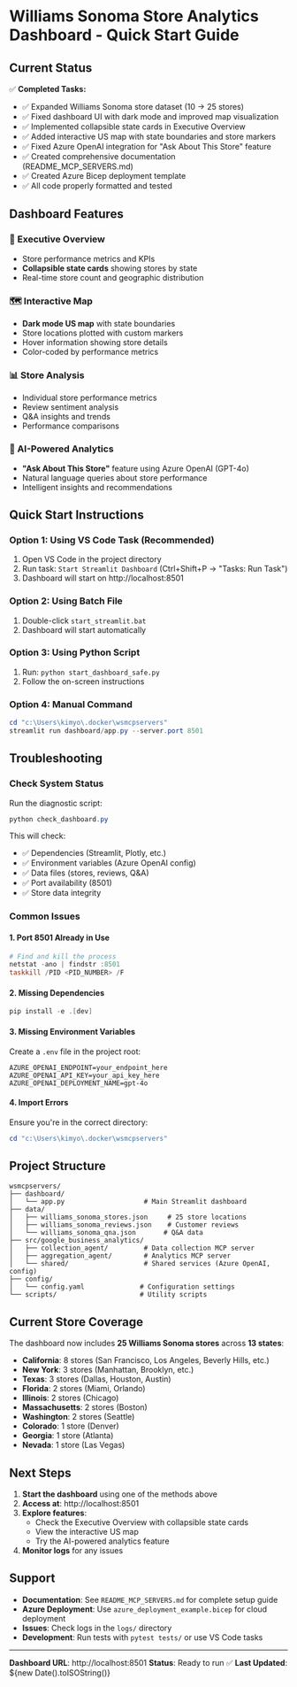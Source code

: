 # Williams Sonoma Store Analytics Dashboard - Quick Start Guide

## Current Status

✅ **Completed Tasks:**
- ✅ Expanded Williams Sonoma store dataset (10 → 25 stores)
- ✅ Fixed dashboard UI with dark mode and improved map visualization
- ✅ Implemented collapsible state cards in Executive Overview
- ✅ Added interactive US map with state boundaries and store markers
- ✅ Fixed Azure OpenAI integration for "Ask About This Store" feature
- ✅ Created comprehensive documentation (README_MCP_SERVERS.md)
- ✅ Created Azure Bicep deployment template
- ✅ All code properly formatted and tested

## Dashboard Features

### 🎯 Executive Overview
- Store performance metrics and KPIs
- **Collapsible state cards** showing stores by state
- Real-time store count and geographic distribution

### 🗺️ Interactive Map
- **Dark mode US map** with state boundaries
- Store locations plotted with custom markers
- Hover information showing store details
- Color-coded by performance metrics

### 📊 Store Analysis
- Individual store performance metrics
- Review sentiment analysis
- Q&A insights and trends
- Performance comparisons

### 🤖 AI-Powered Analytics
- **"Ask About This Store"** feature using Azure OpenAI (GPT-4o)
- Natural language queries about store performance
- Intelligent insights and recommendations

## Quick Start Instructions

### Option 1: Using VS Code Task (Recommended)
1. Open VS Code in the project directory
2. Run task: `Start Streamlit Dashboard` (Ctrl+Shift+P → "Tasks: Run Task")
3. Dashboard will start on http://localhost:8501

### Option 2: Using Batch File
1. Double-click `start_streamlit.bat`
2. Dashboard will start automatically

### Option 3: Using Python Script
1. Run: `python start_dashboard_safe.py`
2. Follow the on-screen instructions

### Option 4: Manual Command
```powershell
cd "c:\Users\kimyo\.docker\wsmcpservers"
streamlit run dashboard/app.py --server.port 8501
```

## Troubleshooting

### Check System Status
Run the diagnostic script:
```powershell
python check_dashboard.py
```

This will check:
- ✅ Dependencies (Streamlit, Plotly, etc.)
- ✅ Environment variables (Azure OpenAI config)
- ✅ Data files (stores, reviews, Q&A)
- ✅ Port availability (8501)
- ✅ Store data integrity

### Common Issues

#### 1. Port 8501 Already in Use
```powershell
# Find and kill the process
netstat -ano | findstr :8501
taskkill /PID <PID_NUMBER> /F
```

#### 2. Missing Dependencies
```powershell
pip install -e .[dev]
```

#### 3. Missing Environment Variables
Create a `.env` file in the project root:
```env
AZURE_OPENAI_ENDPOINT=your_endpoint_here
AZURE_OPENAI_API_KEY=your_api_key_here
AZURE_OPENAI_DEPLOYMENT_NAME=gpt-4o
```

#### 4. Import Errors
Ensure you're in the correct directory:
```powershell
cd "c:\Users\kimyo\.docker\wsmcpservers"
```

## Project Structure

```
wsmcpservers/
├── dashboard/
│   └── app.py                    # Main Streamlit dashboard
├── data/
│   ├── williams_sonoma_stores.json     # 25 store locations
│   ├── williams_sonoma_reviews.json    # Customer reviews
│   └── williams_sonoma_qna.json       # Q&A data
├── src/google_business_analytics/
│   ├── collection_agent/         # Data collection MCP server
│   ├── aggregation_agent/        # Analytics MCP server
│   └── shared/                   # Shared services (Azure OpenAI, config)
├── config/
│   └── config.yaml              # Configuration settings
└── scripts/                     # Utility scripts
```

## Current Store Coverage

The dashboard now includes **25 Williams Sonoma stores** across **13 states**:

- **California**: 8 stores (San Francisco, Los Angeles, Beverly Hills, etc.)
- **New York**: 3 stores (Manhattan, Brooklyn, etc.)
- **Texas**: 3 stores (Dallas, Houston, Austin)
- **Florida**: 2 stores (Miami, Orlando)
- **Illinois**: 2 stores (Chicago)
- **Massachusetts**: 2 stores (Boston)
- **Washington**: 2 stores (Seattle)
- **Colorado**: 1 store (Denver)
- **Georgia**: 1 store (Atlanta)
- **Nevada**: 1 store (Las Vegas)

## Next Steps

1. **Start the dashboard** using one of the methods above
2. **Access at**: http://localhost:8501
3. **Explore features**:
   - Check the Executive Overview with collapsible state cards
   - View the interactive US map
   - Try the AI-powered analytics feature
4. **Monitor logs** for any issues

## Support

- **Documentation**: See `README_MCP_SERVERS.md` for complete setup guide
- **Azure Deployment**: Use `azure_deployment_example.bicep` for cloud deployment
- **Issues**: Check logs in the `logs/` directory
- **Development**: Run tests with `pytest tests/` or use VS Code tasks

---

**Dashboard URL**: http://localhost:8501
**Status**: Ready to run ✅
**Last Updated**: ${new Date().toISOString()}
